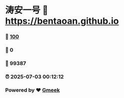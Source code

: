 # 涛安一号 :link: https://bentaoan.github.io 
### :page_facing_up: [100](https://bentaoan.github.io/tag.html) 
### :speech_balloon: 0 
### :hibiscus: 99387 
### :alarm_clock: 2025-07-03 00:12:12 
### Powered by :heart: [Gmeek](https://github.com/Meekdai/Gmeek)
